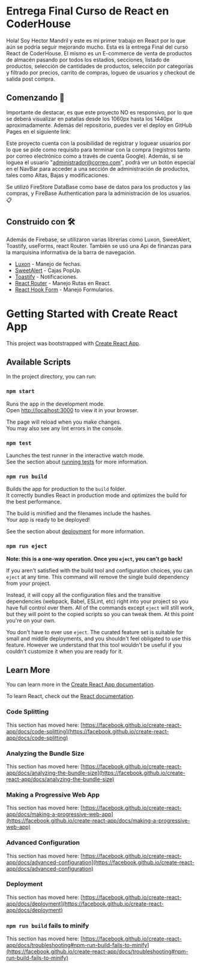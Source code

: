 # Entrega Final Curso de React en CoderHouse

Hola! Soy Hector Mandril y este es mi primer trabajo en React por lo que aún se podría seguir mejorando mucho. Esta es la entrega Final del curso React de CoderHouse.
El mismo es un E-commerce de venta de productos de almacén pasando por todos los estadíos, secciones, listado de productos, selección de cantidades de productos, selección por categorías y filtrado por precios, carrito de compras, logueo de usuarios y checkout de salida post compra.

## Comenzando 🚀

Importante de destacar, es que este proyecto NO es responsivo, por lo que se deberá visualizar en patallas desde los 1060px hasta los 1440px aproximadamente.
Además del repositorio, puedes ver el deploy en GitHub Pages en el siguiente link:


Este proyecto cuenta con la posibilidad de registrar y loguear usuarios por lo que se pide como requisito para terminar con la compra (registros tanto por correo electrónico como a través de cuenta Google).
Además, si se loguea el usuario "administrador@correo.com", podrá ver un botón especial en el NavBar para acceder a una sección de administración de productos, tales como Altas, Bajas y modificaciones.

Se utilizó FireStore DataBase como base de datos para los productos y las compras, y FireBase Authentication para la administración de los usuarios. 📋

## Construido con 🛠️

Además de Firebase, se utilizaron varias librerías como Luxon, SweetAlert, Toastify, useForms, react Router.
También se usó una Api de finanzas para la marquisina informativa de la barra de navegación.

* [Luxon](https://www.npmjs.com/package/luxon) - Manejo de fechas.
* [SweetAlert](https://sweetalert2.github.io/) - Cajas PopUp.
* [Toastify](https://github.com/apvarun/toastify-js/blob/master/README.md) - Notificaciones.
* [React Router](https://reactrouter.com/en/main) - Manejo Rutas en React.
* [React Hook Form](https://react-hook-form.com/) - Manejo Formularios.



# Getting Started with Create React App

This project was bootstrapped with [Create React App](https://github.com/facebook/create-react-app).

## Available Scripts

In the project directory, you can run:

### `npm start`

Runs the app in the development mode.\
Open [http://localhost:3000](http://localhost:3000) to view it in your browser.

The page will reload when you make changes.\
You may also see any lint errors in the console.

### `npm test`

Launches the test runner in the interactive watch mode.\
See the section about [running tests](https://facebook.github.io/create-react-app/docs/running-tests) for more information.

### `npm run build`

Builds the app for production to the `build` folder.\
It correctly bundles React in production mode and optimizes the build for the best performance.

The build is minified and the filenames include the hashes.\
Your app is ready to be deployed!

See the section about [deployment](https://facebook.github.io/create-react-app/docs/deployment) for more information.

### `npm run eject`

**Note: this is a one-way operation. Once you `eject`, you can't go back!**

If you aren't satisfied with the build tool and configuration choices, you can `eject` at any time. This command will remove the single build dependency from your project.

Instead, it will copy all the configuration files and the transitive dependencies (webpack, Babel, ESLint, etc) right into your project so you have full control over them. All of the commands except `eject` will still work, but they will point to the copied scripts so you can tweak them. At this point you're on your own.

You don't have to ever use `eject`. The curated feature set is suitable for small and middle deployments, and you shouldn't feel obligated to use this feature. However we understand that this tool wouldn't be useful if you couldn't customize it when you are ready for it.

## Learn More

You can learn more in the [Create React App documentation](https://facebook.github.io/create-react-app/docs/getting-started).

To learn React, check out the [React documentation](https://reactjs.org/).

### Code Splitting

This section has moved here: [https://facebook.github.io/create-react-app/docs/code-splitting](https://facebook.github.io/create-react-app/docs/code-splitting)

### Analyzing the Bundle Size

This section has moved here: [https://facebook.github.io/create-react-app/docs/analyzing-the-bundle-size](https://facebook.github.io/create-react-app/docs/analyzing-the-bundle-size)

### Making a Progressive Web App

This section has moved here: [https://facebook.github.io/create-react-app/docs/making-a-progressive-web-app](https://facebook.github.io/create-react-app/docs/making-a-progressive-web-app)

### Advanced Configuration

This section has moved here: [https://facebook.github.io/create-react-app/docs/advanced-configuration](https://facebook.github.io/create-react-app/docs/advanced-configuration)

### Deployment

This section has moved here: [https://facebook.github.io/create-react-app/docs/deployment](https://facebook.github.io/create-react-app/docs/deployment)

### `npm run build` fails to minify

This section has moved here: [https://facebook.github.io/create-react-app/docs/troubleshooting#npm-run-build-fails-to-minify](https://facebook.github.io/create-react-app/docs/troubleshooting#npm-run-build-fails-to-minify)
